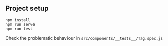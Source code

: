 ## Project setup
```
npm install
npm run serve
npm run test
```

Check the problematic behaviour in `src/components/__tests__/Tag.spec.js`

